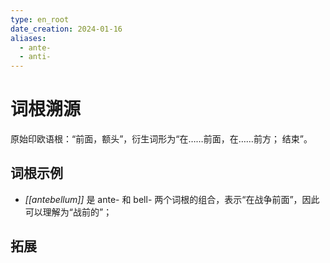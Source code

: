 ```yaml
---
type: en_root
date_creation: 2024-01-16
aliases:
  - ante-
  - anti-
---
```

# 词根溯源
原始印欧语根：“前面，额头”，衍生词形为“在……前面，在……前方； 结束”。
## 词根示例
- *[[antebellum]]* 是 ante- 和 bell- 两个词根的组合，表示“在战争前面”，因此可以理解为“战前的”；
## 拓展
